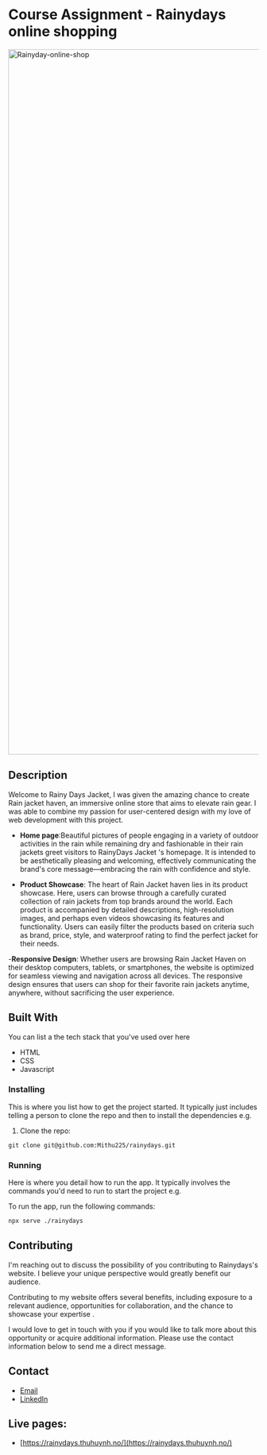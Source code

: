# Course Assignment - Rainydays online shopping


<img width="1420" alt="Rainyday-online-shop" src="https://github.com/Mithu225/rainydays/assets/145982119/7b78b0b5-a716-4766-86aa-eaae4281e3b3">


## Description
Welcome to Rainy Days Jacket, I was given the amazing chance to create Rain jacket haven, an immersive online store that aims to elevate rain gear. I was able to combine my passion for user-centered design with my love of web development with this project.

- **Home page**:Beautiful pictures of people engaging in a variety of outdoor activities in the rain while remaining dry and fashionable in their rain jackets greet visitors to RainyDays Jacket 's homepage. It is intended to be aesthetically pleasing and welcoming, effectively communicating the brand's core message—embracing the rain with confidence and style.
  
- **Product Showcase**: The heart of Rain Jacket haven lies in its product showcase. Here, users can browse through a carefully curated collection of rain jackets from top brands around the world. Each product is accompanied by detailed descriptions, high-resolution images, and perhaps even videos showcasing its features and functionality. Users can easily filter the products based on criteria such as brand, price, style, and waterproof rating to find the perfect jacket for their needs.
  
-**Responsive Design**: Whether users are browsing Rain Jacket Haven on their desktop computers, tablets, or smartphones, the website is optimized for seamless viewing and navigation across all devices. The responsive design ensures that users can shop for their favorite rain jackets anytime, anywhere, without sacrificing the user experience.

## Built With

You can list a the tech stack that you've used over here

- HTML
- CSS
- Javascript



### Installing

This is where you list how to get the project started. It typically just includes telling a person to clone the repo and then to install the dependencies e.g.

1. Clone the repo:

```
git clone git@github.com:Mithu225/rainydays.git
```


### Running

Here is where you detail how to run the app. It typically involves the commands you'd need to run to start the project e.g.

To run the app, run the following commands:

```bash
npx serve ./rainydays
```

## Contributing

I'm reaching out to discuss the possibility of you contributing to Rainydays's website. I believe your unique perspective would greatly benefit our audience.

Contributing to my website offers several benefits, including exposure to a relevant audience, opportunities for collaboration, and the chance to showcase your expertise .

I would love to get in touch with you if you would like to talk more about this opportunity or acquire additional information. Please use the contact information below to send me a direct message.

## Contact


- [Email](mailto:hi@thuhuynh.no)
- [LinkedIn](https://www.linkedin.com/in/mithu225/)

## Live pages:

- [https://rainydays.thuhuynh.no/](https://rainydays.thuhuynh.no/)













